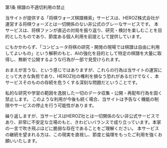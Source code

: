 第1条 棋譜の不適切利用の禁止

当サイトが提供する「将棋ウォーズ棋譜検索」サービスは、HEROZ株式会社が運営する将棋ウォーズとは一切関係のない非公式のグレーなサービスです。 本サービスは、将棋ファンが直近の対局を振り返り、研究・検討を楽しむことを目的としたものであり、節度ある個人利用を前提として提供しています。

にもかかわらず、「コンピュータ将棋の研究・開発の現場では棋譜は自由に利用してよいもの」という解釈のもと、AIの強化を目的として特定の棋譜を大量に取得し、無断で公開するような行為が一部で見受けられます。

おまえが言うな、という感じではありますが、これらの行為は当サイトの運営にとって大きな負担であり、HEROZ社の権利を損なう恐れがあるだけでなく、本サービスそのものの存続を危うくする深刻な問題だということです。

私的な研究や学習の範囲を逸脱した一切のデータ収集・公開・再配布行為を固く禁止します。 このような利用が今後も続く場合、当サイトは予告なく機能の制限やサービスの停止を行う可能性があります。

繰り返しますが、当サービスはHEROZ社とは一切関係のない非公式サービスであり、非常に不安定な立場のもと、きわどいバランスで成り立っています。本家の一言で吹き飛ぶほどに脆弱な存在であることをご理解ください。 本サービスの継続を望まれる方は、この現実を直視し、節度と倫理をもったご利用を強くお願いいたします。
